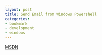 ```yaml
---
layout: post
title: Send Email from Windows Powershell
categories:
- bookmark
- development
- windows
---
```


[MSDN](http://msdn.microsoft.com/en-us/library/windows/desktop/hh849925.aspx)